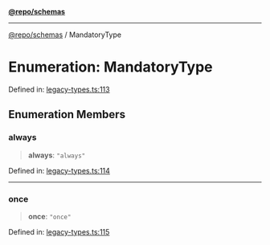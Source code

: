 [**@repo/schemas**](../README.md)

---

[@repo/schemas](../README.md) / MandatoryType

# Enumeration: MandatoryType

Defined in: [legacy-types.ts:113](https://github.com/alexqguo/drinking-board-game-v3/blob/15932662279983c0f0b2a6fa59ef653227975f0d/packages/schemas/src/legacy-types.ts#L113)

## Enumeration Members

### always

> **always**: `"always"`

Defined in: [legacy-types.ts:114](https://github.com/alexqguo/drinking-board-game-v3/blob/15932662279983c0f0b2a6fa59ef653227975f0d/packages/schemas/src/legacy-types.ts#L114)

---

### once

> **once**: `"once"`

Defined in: [legacy-types.ts:115](https://github.com/alexqguo/drinking-board-game-v3/blob/15932662279983c0f0b2a6fa59ef653227975f0d/packages/schemas/src/legacy-types.ts#L115)
